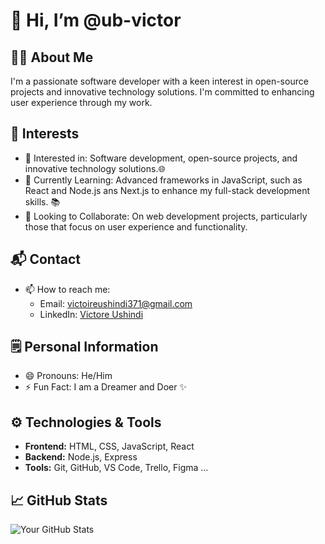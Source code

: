 # 👋 Hi, I’m @ub-victor  

## 👩‍💻 About Me  
I'm a passionate software developer with a keen interest in open-source projects and innovative technology solutions. I'm committed to enhancing user experience through my work.

## 🌟 Interests  
- 👀 Interested in: Software development, open-source projects, and innovative technology solutions.🌐  
- 🌱 Currently Learning: Advanced frameworks in JavaScript, such as React and Node.js ans Next.js to enhance my full-stack development skills. 📚 
- 💞 Looking to Collaborate: On web development projects, particularly those that focus on user experience and functionality. 

## 📬 Contact  
- 📫 How to reach me:   
  - Email: [victoireushindi371@gmail.com](mailto:victoireushindi371@gmail.com)   
  - LinkedIn: [Victore Ushindi](https://www.linkedin.com/in/victoire-ushindi-46a06a285/)  

## 🗒️ Personal Information  
- 😄 Pronouns: He/Him  
- ⚡ Fun Fact: I am a Dreamer and Doer ✨  

## ⚙️ Technologies & Tools  
- **Frontend:** HTML, CSS, JavaScript, React  
- **Backend:** Node.js, Express  
- **Tools:** Git, GitHub, VS Code, Trello, Figma ...  

## 📈 GitHub Stats  
![Your GitHub Stats](https://github-readme-stats.vercel.app/api?username=ub-victor&show_icons=true&theme=radical)  
